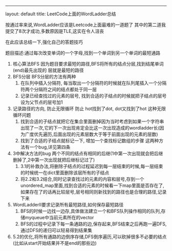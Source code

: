 ---
layout: default
title: LeetCode上面的WordLadder总结

按通过率来说,WordLadder应该是Leetcode上面最难的一道题了
其中的第二道我提交了8次才成功,多数原因是TLE,这实在令人沮丧

在此应该总结一下,强化自己的答题技巧

题目描述:通过每次改变单词的一个字母,找到一个单词到另一个单词的最短通路

1. 核心算法BFS
    因为题目要求最短的路径,BFS将所有的结点分层,找到结尾单词(end)最先出现的
    层就是最短的路径
2. BFS分层
    BFS分层的方法有两种
    1. 在队列中插入分隔符, 每当取出一个分隔符的时候就在队列尾插入一个分隔符两个分隔符之间的结点都处于同一层
    2. 记录已经查找过的元素的层号, 找到合适的子结点的时候就把子结点的层号设为父节点的层号加1
3. 记录路径的方向, 防止无限循环
    防止 hot找到了dot, dot又找到了hot 这种无限循环问题
    1. 找到合适的子结点就把它在集合里面删掉因为当时考虑到如果一个字符串出现了一次,它的下一次出现肯定会比这一次出现造成的wordladder长(因为广度优先遍历,后面出现的元素层数大于等于前面出现的元素的层数)
    2. 找到了合适的子结点就标记一下, 增加一个查找标记数组的步骤
    这两种方法有一个bug,详见第四条
4. 3中解决方法的bug 两个不同的结点有相同的后继(1中第一次出现就会把后继删掉了,2中第一次出现就把后继标记过了)
    1. 3.1的补救办法,将删除子结点的过程延迟到每一层结束的时候,每一层结束的时候统一在dict里面删除该层所有的子结点
    2. 将2.2和3.2结合,同时记录查找过的元素的内容和层号,存到一个unordered_map里面,找到合适的元素的时候看一下map里面是否存在了,如果存在了的话再比较层号,层号相同则新找到的路径也是合理的路径,记录下来
5. WordLadderII要求记录所有最短路径,如何保存最短路径
    1. BFS的时候一边找一边存,具体做法建立一个和BFS队列操作相同的队列,存储myqueue中当前元素所在的vector
    2. BFS的过程中记录下每一条通路的边,保存起来,BFS结束之后再跑一遍DFS,通过DFS的递归可以轻易得到结果集
6. 5.2的优化,将所有通路的边倒序存储,DFS倒序遍历,可以砍掉很多不必要的结点(比如从start开始结果并不是end的那些边)
